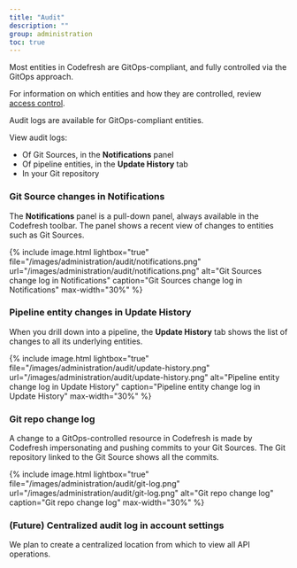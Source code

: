 ```yaml
---
title: "Audit"
description: ""
group: administration
toc: true
---
```


Most entities in Codefresh are GitOps-compliant, and fully controlled via the GitOps approach. 

For information on which entities and how they are controlled, review [access control]({{site.baseurl}}/docs/administration/access-control/).  

Audit logs are available for GitOps-compliant entities.  

View audit logs:  

* Of Git Sources, in the **Notifications** panel
* Of pipeline entities, in the **Update History** tab
* In your Git repository

### Git Source changes in Notifications
The **Notifications** panel is a pull-down panel, always available in the Codefresh toolbar. The panel shows a recent view of changes to entities such as Git Sources.


{% include
image.html
lightbox="true"
file="/images/administration/audit/notifications.png"
url="/images/administration/audit/notifications.png"
alt="Git Sources change log in Notifications"
caption="Git Sources change log in Notifications"
max-width="30%"
%}

### Pipeline entity changes in Update History 
When you drill down into a pipeline, the **Update History** tab shows the list of changes to all its underlying entities.

{% include
image.html
lightbox="true"
file="/images/administration/audit/update-history.png"
url="/images/administration/audit/update-history.png"
alt="Pipeline entity change log in Update History"
caption="Pipeline entity change log in Update History"
max-width="30%"
%}


### Git repo change log

A change to a GitOps-controlled resource in Codefresh is made by Codefresh impersonating and pushing commits to your Git Sources.
The Git repository linked to the Git Source shows all the commits. 

{% include
image.html
lightbox="true"
file="/images/administration/audit/git-log.png"
url="/images/administration/audit/git-log.png"
alt="Git repo change log"
caption="Git repo change log"
max-width="30%"
%}

### (Future) Centralized audit log in account settings
We plan to create a centralized location from which to view all API operations.

